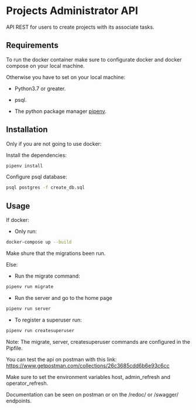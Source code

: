# Projects Administrator API

API REST for users to create projects with its associate tasks.

## Requirements
To run the docker container make sure to configurate docker and docker compose on your local machine.

Otherwise you have to set on your local machine:
- Python3.7 or greater.

- psql.

- The python package manager [pipenv](https://pipenv-es.readthedocs.io/es/latest/).


## Installation
Only if you are not going to use docker:


Install the dependencies:

```bash
pipenv install
```

Configure psql database:

```bash
psql postgres -f create_db.sql
```

## Usage
If docker:

- Only run:
```bash
docker-compose up --build
```
Make shure that the migrations been run.



Else:

- Run the migrate command:

```bash
pipenv run migrate
```

- Run the server and go to the home page
```bash
pipenv run server
```

- To register a superuser run:
```bash
pipenv run createsuperuser
```

Note: The migrate, server, createsuperuser commands are configured in the Pipfile.


You can test the api on postman with this link:
https://www.getpostman.com/collections/26c3685cdd6b6e93c6cc

Make sure to set the environment variables host, admin_refresh and operator_refresh.

Documentation can be seen on postman or on the /redoc/ or /swagger/ endpoints.
